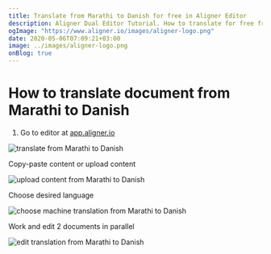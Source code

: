 ```yaml
---
title: Translate from Marathi to Danish for free in Aligner Editor
description: Aligner Dual Editor Tutorial. How to translate for free from Marathi to Danish. Aligner is multilingual document management platform. 
ogImage: "https://www.aligner.io/images/aligner-logo.png"
date: 2020-05-06T07:09:21+03:00
image: ../images/aligner-logo.png
onBlog: true
---
```


# How to translate document from Marathi to Danish

1. Go to editor at [app.aligner.io](https://app.aligner.io "Aligner App web page")

![translate from Marathi to Danish](../aligner-blank-editor.png "translate from Marathi to Danish")

Copy-paste content or upload content

![upload content from Marathi to Danish](../aligner-uploaded-document.png "upload content from Marathi to Danish")

Choose desired language

![choose machine translation from Marathi to Danish](../aligner-language-dropdown.png "choose machine translation from Marathi to Danish")

Work and edit 2 documents in parallel

![edit translation from Marathi to Danish](../aligner-double-sitded-editor.png "edit translation from Marathi to Danish")


